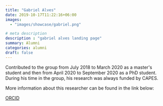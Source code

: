 ```yaml
---
title: "Gabriel Alves"
date: 2019-10-17T11:22:16+06:00
images: 
  - "images/showcase/gabriel.png"

# meta description
description : "gabriel alves landing page"
summary: Alumni
categories: alumni
draft: false
---
```

Contributed to the group from July 2018 to March 2020 as a master's student and then from April 2020 to September 2020 as a PhD student. During his time in the group, his research was always funded by CAPES. 

More information about this researcher can be found in the link below: 

[ORCID](https://orcid.org/0000-0002-5439-9665)
